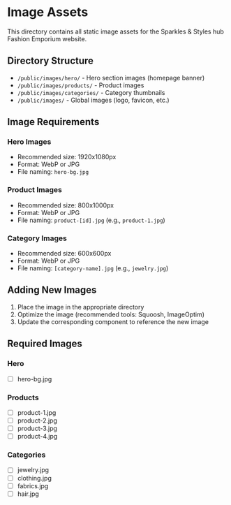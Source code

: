 # Image Assets

This directory contains all static image assets for the Sparkles & Styles hub Fashion Emporium website.

## Directory Structure

- `/public/images/hero/` - Hero section images (homepage banner)
- `/public/images/products/` - Product images
- `/public/images/categories/` - Category thumbnails
- `/public/images/` - Global images (logo, favicon, etc.)

## Image Requirements

### Hero Images
- Recommended size: 1920x1080px
- Format: WebP or JPG
- File naming: `hero-bg.jpg`

### Product Images
- Recommended size: 800x1000px
- Format: WebP or JPG
- File naming: `product-[id].jpg` (e.g., `product-1.jpg`)

### Category Images
- Recommended size: 600x600px
- Format: WebP or JPG
- File naming: `[category-name].jpg` (e.g., `jewelry.jpg`)

## Adding New Images

1. Place the image in the appropriate directory
2. Optimize the image (recommended tools: Squoosh, ImageOptim)
3. Update the corresponding component to reference the new image

## Required Images

### Hero
- [ ] hero-bg.jpg

### Products
- [ ] product-1.jpg
- [ ] product-2.jpg
- [ ] product-3.jpg
- [ ] product-4.jpg

### Categories
- [ ] jewelry.jpg
- [ ] clothing.jpg
- [ ] fabrics.jpg
- [ ] hair.jpg
